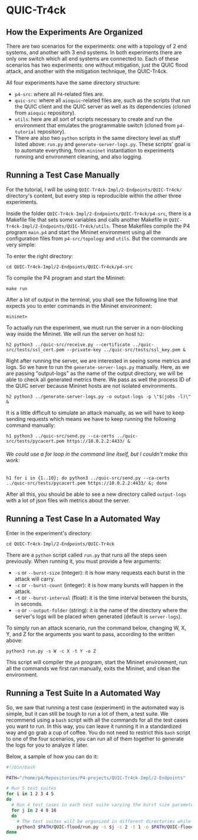 # QUIC-Tr4ck

## How the Experiments Are Organized
There are two scenarios for the experiments: one with a topology of 2 end systems, and another with 3 end systems. In both experiments there are only one switch which all end systems are connected to. Each of these scenarios has two experiments: one without mitigation, just the QUIC flood attack, and another with the mitigation technique, the QUIC-Tr4ck.    

All four experiments have the same directory structure:   

* `p4-src`: where all `P4`-related files are.   
* `quic-src`: where all `aioquic`-related files are, such as the scripts that run the QUIC client and the QUIC server as well as its dependencies (cloned from `aioquic` repository).   
* `utils`: here are all sort of scripts necessary to create and run the environment that emulates the programmable switch (cloned from `p4-tutorial` repository).   
* There are also two `python` scripts in the same directory level as stuff listed above: `run.py` and `generate-server-logs.py`. These scripts' goal is to automate everything, from `mininet` instantiation to experiments running and environment cleaning, and also logging.    

## Running a Test Case Manually

For the tutorial, I will be using `QUIC-Tr4ck-Impl/2-Endpoints/QUIC-Tr4ck/` directory's content, but every step is reproducible within the other three experiments.   

Inside the folder `QUIC-Tr4ck-Impl/2-Endpoints/QUIC-Tr4ck/p4-src`, there is a Makefile file that sets some variables and calls another Makefile in `QUIC-Tr4ck-Impl/2-Endpoints/QUIC-Tr4ck/utils`. These Makefiles compile the P4 program `main.p4` and start the Mininet environment using all the configuration files from `p4-src/topology` and `utils`. But the commands are very simple:   

To enter the right directory:
```
cd QUIC-Tr4ck-Impl/2-Endpoints/QUIC-Tr4ck/p4-src
```

To compile the P4 program and start the Mininet:
```
make run
```

After a lot of output in the terminal, you shall see the following line that expects you to enter commands in the Mininet environment:
```
mininet>
```

To actually run the experiment, we must run the server in a non-blocking way inside the Mininet. We will run the server on host `h2`:
```
h2 python3 ../quic-src/receive.py --certificate ../quic-src/tests/ssl_cert.pem --private-key ../quic-src/tests/ssl_key.pem &
```

Right after running the server, we are interested in seeing some metrics and logs. So we have to run the `generate-server-logs.py` manually. Here, as we are passing "output-logs" as the name of the output directory, we will be able to check all generated metrics there. We pass as well the process ID of the QUIC server because Mininet hosts are not isolated environments.
```
h2 python3 ../generate-server-logs.py -o output-logs -p \"$(jobs -l)\" &
```

It is a little difficult to simulate an attack manually, as we will have to keep sending requests which means we have to keep running the following command manually:

```
h1 python3 ../quic-src/send.py --ca-certs ../quic-src/tests/pycacert.pem https://10.0.2.2:4433/ &
```

###### We could use a for loop in the command line itself, but I couldn't make this work:
```console
h1 for i in {1..10}; do python3 ../quic-src/send.py --ca-certs ../quic-src/tests/pycacert.pem https://10.0.2.2:4433/ &; done
```

After all this, you should be able to see a new directory called `output-logs` with a lot of json files wih metrics about the server.

## Running a Test Case In a Automated Way

Enter in the experiment's directory:
```console
cd QUIC-Tr4ck-Impl/2-Endpoints/QUIC-Tr4ck
```

There are a `python` script called `run.py` that runs all the steps seen previously. When running it, you must provide a few arguments:
* `-s` or `--burst-size` (integer): it is how many requests each burst in the attack will carry.
* `-c` or `--burst-count` (integer): it is how many bursts will happen in the attack.
* `-t` or `--burst-interval` (float): it is the time interval between the bursts, in seconds.
* `-o` or `--output-folder` (string): it is the name of the directory where the server's logs will be placed when generated (default is `server-logs`).

To simply run an attack scenario, run the command below, changing W, X, Y, and Z for the arguments you want to pass, according to the written above:
```console
python3 run.py -s W -c X -t Y -o Z
```

This script will compiler the `p4` program, start the Mininet environment, run all the commands we first ran manually, exits the Mininet, and clean the environment.

## Running a Test Suite In a Automated Way
So, we saw that running a test case (experiment) in the automated way is simple, but it can still be tough to run a lot of them, a test suite. We recommend using a `bash` script with all the commands for all the test cases you want to run. In this way, you can leave it running it in a standardized way and go grab a cup of coffee. You do not need to restrict this `bash` script to one of the four scenarios, you can run all of them together to generate the logs for you to analyze it later.

Below, a sample of how you can do it:

```sh
#!/bin/bash

PATH="/home/p4/Repositories/P4-projects/QUIC-Tr4ck-Impl/2-Endpoints"

# Run 5 test suites
for i in 1 2 3 4 5
do
  # Run 4 test cases in each test suite varying the burst size parameter and fixing burst count and time interval.
  for j in 2 4 8 16
  do
    # The test suites will be organized in different directories while each test case has its parameters informations used to identify the json file with the metrics.
    python3 $PATH/QUIC-flood/run.py -s $j -c 2 -t 1 -o $PATH/QUIC-flood/test_0$i;
done    
```

##
